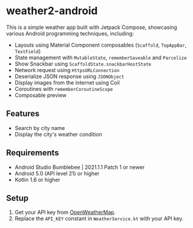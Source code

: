 # weather2-android
This is a simple weather app built with Jetpack Compose, 
showcasing various Android programming techniques, including:
- Layouts using Material Component composables 
  (`Scaffold`, `TopAppBar`, `TextField`)
- State management with `MutableState`, `rememberSaveable` and `Parcelize`
- Show Snackbar using `ScaffoldState.snackbarHostState`
- Network request using `HttpsURLConnection`
- Deserialize JSON response using `JSONObject`
- Display images from the internet using Coil
- Coroutines with `rememberCoroutineScope`
- Composable preview

## Features
- Search by city name
- Display the city's weather condition

## Requirements
- Android Studio Bumblebee | 2021.1.1 Patch 1 or newer
- Android 5.0 (API level 21) or higher
- Kotlin 1.6 or higher

## Setup
1. Get your API key 
   from [OpenWeatherMap](https://openweathermap.org/api).
2. Replace the `API_KEY` constant in `WeatherService.kt` 
   with your API key.